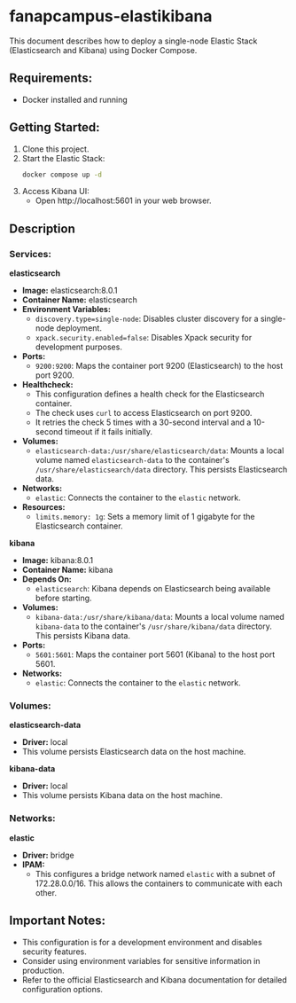 # fanapcampus-elastikibana
This document describes how to deploy a single-node Elastic Stack (Elasticsearch and Kibana) using Docker Compose.

## Requirements:

* Docker installed and running

## Getting Started:

1. Clone this project.
2. Start the Elastic Stack:
    ``` bash
    docker compose up -d
    ``` 
3. Access Kibana UI:
    * Open http://localhost:5601 in your web browser.


## Description

### Services:

**elasticsearch**

* **Image:** elasticsearch:8.0.1
* **Container Name:** elasticsearch
* **Environment Variables:**
    * `discovery.type=single-node`: Disables cluster discovery for a single-node deployment.
    * `xpack.security.enabled=false`: Disables Xpack security for development purposes.
* **Ports:**
    * `9200:9200`: Maps the container port 9200 (Elasticsearch) to the host port 9200.
* **Healthcheck:**
    * This configuration defines a health check for the Elasticsearch container.
    * The check uses `curl` to access Elasticsearch on port 9200.
    * It retries the check 5 times with a 30-second interval and a 10-second timeout if it fails initially.
* **Volumes:**
    * `elasticsearch-data:/usr/share/elasticsearch/data`: Mounts a local volume named `elasticsearch-data` to the container's `/usr/share/elasticsearch/data` directory. This persists Elasticsearch data.
* **Networks:**
    * `elastic`: Connects the container to the `elastic` network.
* **Resources:**
    * `limits.memory: 1g`: Sets a memory limit of 1 gigabyte for the Elasticsearch container.

**kibana**

* **Image:** kibana:8.0.1
* **Container Name:** kibana
* **Depends On:**
    * `elasticsearch`: Kibana depends on Elasticsearch being available before starting.
* **Volumes:**
    * `kibana-data:/usr/share/kibana/data`: Mounts a local volume named `kibana-data` to the container's `/usr/share/kibana/data` directory. This persists Kibana data.
* **Ports:**
    * `5601:5601`: Maps the container port 5601 (Kibana) to the host port 5601.
* **Networks:**
    * `elastic`: Connects the container to the `elastic` network.

### Volumes:

**elasticsearch-data**

* **Driver:** local
* This volume persists Elasticsearch data on the host machine.

**kibana-data**

* **Driver:** local
* This volume persists Kibana data on the host machine.

### Networks:

**elastic**

* **Driver:** bridge
* **IPAM:**
    * This configures a bridge network named `elastic` with a subnet of 172.28.0.0/16. This allows the containers to communicate with each other.

## Important Notes:

* This configuration is for a development environment and disables security features.
* Consider using environment variables for sensitive information in production.
* Refer to the official Elasticsearch and Kibana documentation for detailed configuration options.
